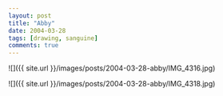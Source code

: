 ```yaml
---
layout: post
title: "Abby"
date: 2004-03-28
tags: [drawing, sanguine]
comments: true
---
```

![]({{ site.url }}/images/posts/2004-03-28-abby/IMG_4316.jpg)

![]({{ site.url }}/images/posts/2004-03-28-abby/IMG_4318.jpg)

